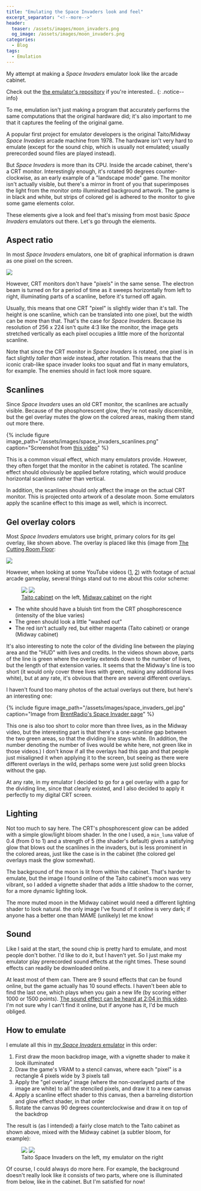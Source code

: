 ```yaml
---
title: "Emulating the Space Invaders look and feel"
excerpt_separator: "<!--more-->"
header: 
  teaser: /assets/images/moon_invaders.png
  og_image: /assets/images/moon_invaders.png
categories:
  - Blog
tags:
  - Emulation
---
```


My attempt at making a _Space Invaders_ emulator look like the arcade cabinet.

<!--more-->

Check out the [the emulator's repository](https://github.com/tobiasvl/moon-invaders) if you're interested..
{: .notice--info}

To me, emulation isn't just making a program that accurately performs the same computations that the original hardware did; it's also important to me that it captures the feeling of the original game.

A popular first project for emulator developers is the original Taito/Midway _Space Invaders_ arcade machine from 1978. The hardware isn't very hard to emulate (except for the sound chip, which is usually not emulated; usually prerecorded sound files are played instead).

But _Space Invaders_ is more than its CPU. Inside the arcade cabinet, there's a CRT monitor. Interestingly enough, it's rotated 90 degrees counter-clockwise, as an early example of a "landscape mode" game. The monitor isn't actually visible, but there's a mirror in front of you that superimposes the light from the monitor onto illuminated background artwork. The game is in black and white, but strips of colored gel is adhered to the monitor to give some game elements color.

These elements give a look and feel that's missing from most basic _Space Invaders_ emulators out there. Let's go through the elements.

Aspect ratio
------------

In most _Space Invaders_ emulators, one bit of graphical information is drawn as one pixel on the screen.

![](/assets/images/space_invaders_taito_cop.png)

However, CRT monitors don't have "pixels" in the same sense. The electron beam is turned on for a period of time as it sweeps horizontally from left to right, illuminating parts of a scanline, before it's turned off again.

Usually, this means that one CRT "pixel" is slightly wider than it's tall. The height is one scanline, which can be translated into one pixel, but the width can be more than that. That's the case for _Space Invaders_. Because its resolution of 256 x 224 isn't quite 4:3 like the monitor, the image gets stretched vertically as each pixel occupies a little more of the horizontal scanline.

Note that since the CRT monitor in _Space Invaders_ is rotated, one pixel is in fact slightly _taller than wide_ instead, after rotation. This means that the iconic crab-like space invader looks too squat and flat in many emulators, for example. The enemies should in fact look more square.

Scanlines
---------

Since _Space Invaders_ uses an old CRT monitor, the scanlines are actually visible. Because of the phosphorescent glow, they're not easily discernible, but the gel overlay mutes the glow on the colored areas, making them stand out more there.

{% include figure image_path="/assets/images/space_invaders_scanlines.png" caption="Screenshot from [this video](https://www.youtube.com/watch?v=DJMr36hLY38)" %}

This is a common visual effect, which many emulators provide. However, they often forget that the monitor in the cabinet is rotated. The scanline effect should obviously be applied before rotating, which would produce horizontal scanlines rather than vertical.

In addition, the scanlines should only affect the image on the actual CRT monitor. This is projected onto artwork of a desolate moon. Some emulators apply the scanline effect to this image as well, which is incorrect.

Gel overlay colors
------------------

Most _Space Invaders_ emulators use bright, primary colors for its gel overlay, like shown above. The overlay is placed like this (image from [The Cutting Room Floor](https://tcrf.net/Space_Invaders_(Arcade)):

![](/assets/images/space_invaders_overlay.png)

However, when looking at some YouTube videos ([1](https://www.youtube.com/watch?v=DJMr36hLY38), [2](https://www.youtube.com/watch?v=1uSzmzZP1s8)) with footage of actual arcade gameplay, several things stand out to me about this color scheme:

<figure class="half">
    <a href="/assets/images/space_invaders_taito.png"><img src="/assets/images/space_invaders_taito.png"></a>
    <a href="/assets/images/space_invaders_midway.png"><img src="/assets/images/space_invaders_midway.png"></a>
    <figcaption><a href="https://www.youtube.com/watch?v=DJMr36hLY38">Taito cabinet</a> on the left, <a href="https://www.youtube.com/watch?v=1uSzmzZP1s8">Midway cabinet</a> on the right</figcaption>
</figure>

* The white should have a bluish tint from the CRT phosphorescence (intensity of the blue varies)
* The green should look a little "washed out"
* The red isn't actually red, but either magenta (Taito cabinet) or orange (Midway cabinet)

It's also interesting to note the color of the dividing line between the playing area and the "HUD" with lives and credits. In the videos shown above, parts of the line is green where the overlay extends down to the number of lives, but the length of that extension varies. It seems that the Midway's line is too short (it would only cover three lives with green, making any additional lives white), but at any rate, it's obvious that there are several different overlays.

I haven't found too many photos of the actual overlays out there, but here's an interesting one:

{% include figure image_path="/assets/images/space_invaders_gel.jpg" caption="Image from [BrentRadio's Space Invader page](http://www.brentradio.com/SpaceInvaders.htm)" %}

This one is also too short to color more than three lives, as in the Midway video, but the interesting part is that there's a one-scanline gap between the two green areas, so that the dividing line stays white. (In addition, the number denoting the number of lives would be white here, not green like in those videos.) I don't know if all the overlays had this gap and that people just misaligned it when applying it to the screen, but seeing as there were different overlays in the wild, perhaps some were just solid green blocks without the gap.

At any rate, in my emulator I decided to go for a gel overlay with a gap for the dividing line, since that clearly existed, and I also decided to apply it perfectly to my digital CRT screen.

Lighting
--------

Not too much to say here. The CRT's phosphorescent glow can be added with a simple glow/light bloom shader. In the one I used, a `min_luma` value of 0.4 (from 0 to 1) and a strength of 5 (the shader's default) gives a satisfying glow that blows out the scanlines in the invaders, but is less prominent in the colored areas, just like the case is in the cabinet (the colored gel overlays mask the glow somewhat).

The background of the moon is lit from within the cabinet. That's harder to emulate, but the image I found online of the Taito cabinet's moon was very vibrant, so I added a vignette shader that adds a little shadow to the corner, for a more dynamic lighting look.

The more muted moon in the Midway cabinet would need a different lighting shader to look natural. the only image I've found of it online is very dark; if anyone has a better one than MAME (unlikely) let me know!

Sound
-----

Like I said at the start, the sound chip is pretty hard to emulate, and most people don't bother. I'd like to do it, but I haven't yet. So I just make my emulator play prerecorded sound effects at the right times. These sound effects can readily be downloaded online.

At least most of them can. There are 9 sound effects that can be found online, but the game actually has 10 sound effects. I haven't been able to find the last one, which plays when you gain a new life (by scoring either 1000 or 1500 points). [The sound effect can be heard at 2:04 in this video](https://youtu.be/DJMr36hLY38?t=124). I'm not sure why I can't find it online, but if anyone has it, I'd be much obliged.

How to emulate
--------------

I emulate all this in [my _Space Invaders_ emulator](https://github.com/tobiasvl/moon-invaders) in this order:

1. First draw the moon backdrop image, with a vignette shader to make it look illuminated
2. Draw the game's VRAM to a stencil canvas, where each "pixel" is a rectangle 4 pixels wide by 3 pixels tall
3. Apply the "gel overlay" image (where the non-overlayed parts of the image are white) to all the stenciled pixels, and draw it to a new canvas
4. Apply a scanline effect shader to this canvas, then a barreling distortion and glow effect shader, in that order
5. Rotate the canvas 90 degrees counterclockwise and draw it on top of the backdrop

The result is (as I intended) a fairly close match to the Taito cabinet as shown above, mixed with the Midway cabinet (a subtler bloom, for example):

<figure class="half">
    <a href="/assets/images/space_invaders_taito_2.png"><img src="/assets/images/space_invaders_taito_2.png"></a>
    <a href="/assets/images/moon_invaders.png"><img src="/assets/images/moon_invaders.png"></a>
    <figcaption>Taito Space Invaders on the left, my emulator on the right</figcaption>
</figure>

Of course, I could always do more here. For example, the background doesn't really look like it consists of two parts, where one is illuminated from below, like in the cabinet. But I'm satisfied for now!
